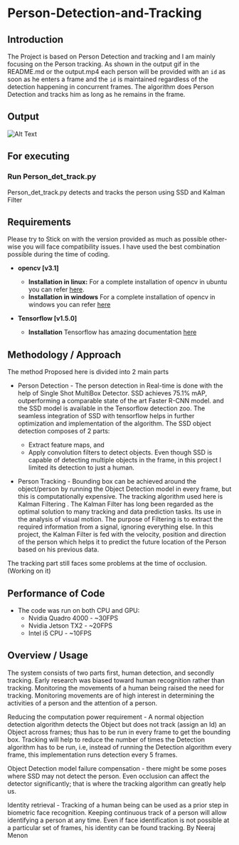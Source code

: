 # Person-Detection-and-Tracking

## Introduction
The Project is based on Person Detection and tracking and I am mainly focusing on the Person tracking. As shown in the output gif in the README.md or the output.mp4 each person will be provided with an `id` as soon as he enters a frame and the `id` is maintained regardless of the detection happening in concurrent frames. The algorithm does Person Detection and tracks him as long as he remains in the frame.

## Output
![Alt Text](https://github.com/ambakick/Person-Detection-and-Tracking/blob/master/person%20detection%20and%20track.gif)


## For executing
### Run Person_det_track.py
Person_det_track.py detects and tracks the person using SSD and Kalman Filter

## Requirements
Please try to Stick on with the version provided as much as possible other-wise you will face compatibility issues. I have used the best combination possible during the time of coding.
* **opencv [v3.1]**
	* **Installation in linux:**
			For a complete installation of opencv in ubuntu you can refer [here](http://www.pyimagesearch.com/2015/06/22/install-opencv-3-0-and-python-2-7-on-ubuntu/).
	* **Installation in windows**
			For a complete installation of opencv in windows you can refer [here](https://putuyuwono.wordpress.com/2015/04/23/building-and-installing-opencv-3-0-on-windows-7-64-bit/)
      
* **Tensorflow [v1.5.0]** 
	* **Installation**
		Tensorflow has amazing documentation [here](https://www.tensorflow.org/install/pip)
## Methodology / Approach
The method Proposed here is divided into 2 main parts

* Person Detection - The person detection in Real-time is done with the help of Single Shot MultiBox Detector. SSD achieves 75.1%
	mAP, outperforming a comparable state of the art Faster R-CNN model. and the SSD model is available in the Tensorflow detection
	zoo. The seamless integration of SSD with tensorflow helps in further optimization and implementation of the algorithm.
	The SSD object detection composes of 2 parts:
	* Extract feature maps, and 
	* Apply convolution filters to detect objects.
	Even though SSD is capable of detecting multiple objects in the frame, in this project I limited its detection to just a human.

* Person Tracking - Bounding box can be achieved around the object/person by running the Object Detection model in every frame, but this is computationally expensive.
	The tracking algorithm used here is Kalman Filtering . The Kalman Filter has long been regarded as the optimal solution to many tracking and data prediction tasks. Its use in the analysis of visual motion. The purpose of Filtering is to extract the required information from a signal, ignoring everything else. In this project, the Kalman Filter is fed with the velocity, position and direction of the person which helps it to predict the future location of the Person based on his previous data.

The tracking part still faces some problems at the time of occlusion. (Working on it)

## Performance of Code
* The code was run on both CPU and GPU:	
	* Nvidia Quadro 4000  -  ~30FPS
	* Nvidia Jetson TX2   -  ~20FPS
	* Intel i5 CPU	      -  ~10FPS

## Overview / Usage
The system consists of two parts first, human detection, and secondly tracking. Early research was biased toward human recognition rather than tracking. Monitoring the movements of a human being raised the need for tracking. Monitoring movements are of high interest in determining the activities of a person and the attention of a person.

Reducing the computation power requirement - A normal objection detection algorithm detects the Object but does not track (assign an Id) an Object across frames; thus has to be run in every frame to get the bounding box. Tracking will help to reduce the number of
times the Detection algorithm has to be run, i.e, instead of running the Detection algorithm every frame, this implementation runs detection every 5 frames.

Object Detection model failure compensation - there might be some poses where SSD may not detect the person. Even occlusion can affect the detector significantly; that is where the tracking algorithm can greatly help us.

Identity retrieval - Tracking of a human being can be used as a prior step in biometric face recognition. Keeping continuous track of a person will allow identifying a person at any time. Even if face identification is not possible at a particular set of frames, his identity can be found tracking.
By Neeraj Menon

